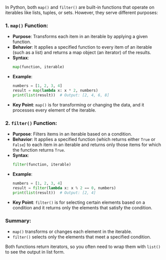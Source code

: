 In Python, both `map()` and `filter()` are built-in functions that operate on iterables like lists, tuples, or sets. However, they serve different purposes:

### 1. **`map()` Function**:
   - **Purpose**: Transforms each item in an iterable by applying a given function.
   - **Behavior**: It applies a specified function to every item of an iterable (such as a list) and returns a map object (an iterator) of the results.
   - **Syntax**:
     ```python
     map(function, iterable)
     ```
   - **Example**:
     ```python
     numbers = [1, 2, 3, 4]
     result = map(lambda x: x * 2, numbers)
     print(list(result))  # Output: [2, 4, 6, 8]
     ```
   - **Key Point**: `map()` is for transforming or changing the data, and it processes every element of the iterable.

### 2. **`filter()` Function**:
   - **Purpose**: Filters items in an iterable based on a condition.
   - **Behavior**: It applies a specified function (which returns either `True` or `False`) to each item in an iterable and returns only those items for which the function returns `True`.
   - **Syntax**:
     ```python
     filter(function, iterable)
     ```
   - **Example**:
     ```python
     numbers = [1, 2, 3, 4]
     result = filter(lambda x: x % 2 == 0, numbers)
     print(list(result))  # Output: [2, 4]
     ```
   - **Key Point**: `filter()` is for selecting certain elements based on a condition and it returns only the elements that satisfy the condition.

### Summary:
- `map()` transforms or changes each element in the iterable.
- `filter()` selects only the elements that meet a specified condition.

Both functions return iterators, so you often need to wrap them with `list()` to see the output in list form.